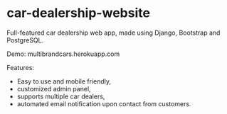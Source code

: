 # car-dealership-website
Full-featured car dealership web app, made using Django, Bootstrap and PostgreSQL.

Demo: multibrandcars.herokuapp.com

Features:
- Easy to use and mobile friendly,
- customized admin panel,
- supports multiple car dealers,
- automated email notification upon contact from customers.
